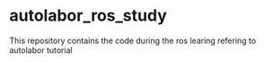 # autolabor_ros_study
This repository contains the code during the ros learing refering to autolabor tutorial
